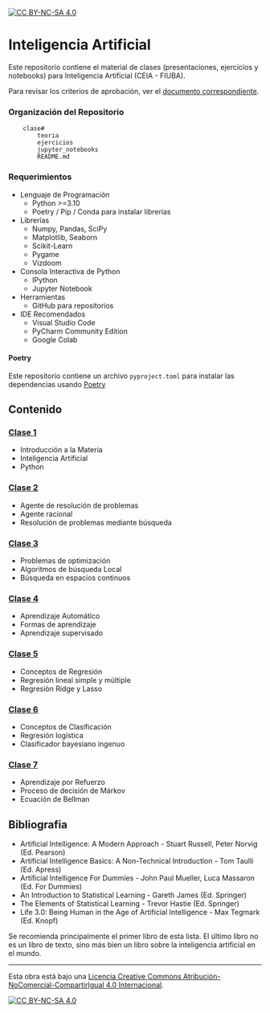 [![CC BY-NC-SA 4.0][cc-by-nc-sa-shield]][cc-by-nc-sa]

# Inteligencia Artificial
Este repositorio contiene el material de clases (presentaciones, ejercicios y notebooks) para Inteligencia Artificial (CEIA - FIUBA). 

Para revisar los criterios de aprobación, ver el [documento correspondiente](CriteriosAprobacion.md).

### Organización del Repositorio

``` 
    clase#
        teoria
        ejercicios
        jupyter_notebooks
        README.md
```

### Requerimientos
* Lenguaje de Programación
    * Python >=3.10
    * Poetry / Pip / Conda para instalar librerías
* Librerías
    * Numpy, Pandas, SciPy
	* Matplotlib, Seaborn
	* Scikit-Learn
    * Pygame
    * Vizdoom
* Consola Interactiva de Python 
    * IPython
    * Jupyter Notebook
* Herramientas
    * GitHub para repositorios
* IDE Recomendados 
    * Visual Studio Code
    * PyCharm Community Edition
    * Google Colab    

#### Poetry
Este repositorio contiene un archivo `pyproject.toml` para instalar las dependencias usando 
[Poetry](https://python-poetry.org/)

## Contenido

### [Clase 1](clase1/README.md) 
* Introducción a la Materia
* Inteligencia Artificial
* Python

### [Clase 2](clase2/README.md) 
* Agente de resolución de problemas
* Agente racional
* Resolución de problemas mediante búsqueda

### [Clase 3](clase3/README.md) 
* Problemas de optimización
* Algoritmos de búsqueda Local
* Búsqueda en espacios continuos

### [Clase 4](clase4/README.md) 
* Aprendizaje Automático
* Formas de aprendizaje
* Aprendizaje supervisado

### [Clase 5](clase5/README.md)
* Conceptos de Regresión
* Regresión lineal simple y múltiple
* Regresión Ridge y Lasso

### [Clase 6](clase6/README.md)
* Conceptos de Clasificación
* Regresión logística
* Clasificador bayesiano ingenuo

### [Clase 7](clase7/README.md)
* Aprendizaje por Refuerzo
* Proceso de decisión de Márkov
* Ecuación de Bellman

## Bibliografia
- Artificial Intelligence: A Modern Approach - Stuart Russell, Peter Norvig (Ed. Pearson)
- Artificial Intelligence Basics: A Non-Technical Introduction - Tom Taulli (Ed. Apress)
- Artificial Intelligence For Dummies - John Paul Mueller, Luca Massaron (Ed. For Dummies)
- An Introduction to Statistical Learning - Gareth James (Ed. Springer)
- The Elements of Statistical Learning - Trevor Hastie (Ed. Springer)
- Life 3.0: Being Human in the Age of Artificial Intelligence - Max Tegmark (Ed. Knopf)

Se recomienda principalmente el primer libro de esta lista. El último libro no es un libro de texto, sino más bien un libro sobre la inteligencia artificial en el mundo.

---
Esta obra está bajo una
[Licencia Creative Commons Atribución-NoComercial-CompartirIgual 4.0 Internacional][cc-by-nc-sa].

[![CC BY-NC-SA 4.0][cc-by-nc-sa-image]][cc-by-nc-sa]

[cc-by-nc-sa]: https://creativecommons.org/licenses/by-nc-sa/4.0/deed.es
[cc-by-nc-sa-image]: https://licensebuttons.net/l/by-nc-sa/4.0/88x31.png
[cc-by-nc-sa-shield]: https://img.shields.io/badge/License-CC%20BY--NC--SA%204.0-lightgrey.svg
